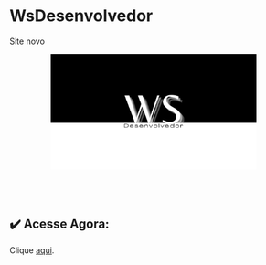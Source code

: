 # WsDesenvolvedor
Site novo
<br />
<p align="center">
    <img src="https://raw.githubusercontent.com/wallace13/WsDesenvolvedor/master/images/WS%20(4).png" alt="Logo" width="360">
</p>
<br />
<br />

## ✔️ Acesse Agora:
Clique [aqui](https://wallace13.github.io/WsDesenvolvedor/).
